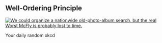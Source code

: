 ## Well-Ordering Principle
[![We could organize a nationwide old-photo-album search, but the real Worst McFly is probably lost to time.](https://imgs.xkcd.com/comics/well_ordering_principle.png)](https://xkcd.com/2193/ "We could organize a nationwide old-photo-album search, but the real Worst McFly is probably lost to time.")

Your daily random xkcd
